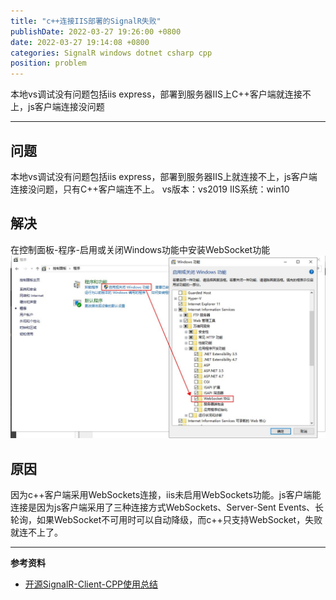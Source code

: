 ```yaml
---
title: "c++连接IIS部署的SignalR失败"
publishDate: 2022-03-27 19:26:00 +0800
date: 2022-03-27 19:14:08 +0800
categories: SignalR windows dotnet csharp cpp
position: problem
---
```


本地vs调试没有问题包括iis express，部署到服务器IIS上C++客户端就连接不上，js客户端连接没问题

---

<div id="toc"></div>

## 问题

本地vs调试没有问题包括iis express，部署到服务器IIS上就连接不上，js客户端连接没问题，只有C++客户端连不上。
vs版本：vs2019
IIS系统：win10

## 解决

在控制面板-程序-启用或关闭Windows功能中安装WebSocket功能
![安装WebSocket功能](/static/posts/2022/2022-04-27-c++连接IIS部署的SignalR失败-01.jpg)

## 原因

因为c++客户端采用WebSockets连接，iis未启用WebSockets功能。js客户端能连接是因为js客户端采用了三种连接方式WebSockets、Server-Sent Events、长轮询，如果WebSocket不可用时可以自动降级，而c++只支持WebSocket，失败就连不上了。

---

**参考资料**

- [开源SignalR-Client-CPP使用总结](https://blog.csdn.net/qq_22642239/article/details/114382710)
